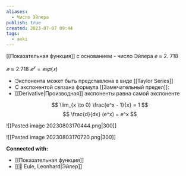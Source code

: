 ```yaml
---
aliases:
  - Число Эйлера
publish: true
created: 2023-07-07 09:44
tags:
  - anki
---
```


[[Показательная функция]] c основанием - число Эйлера 𝑒 ≈ 2. 718

$𝑒 ≈ 2. 718$
$𝑒^𝑥 = 𝑒𝑥𝑝(𝑥)$

- Экспонента может быть представлена в виде [[Taylor Series]]
- С экспонентой связана формула [[Замечательный предел]]:
- [[Derivative|Производная]] экспоненты равна самой экспоненте


$$
\lim_{x \to 0} \frac{e^x - 1}{x} = 1
$$
$$
\frac{d}{dx} (e^x) = e^x
$$


![[Pasted image 20230803170444.png|300]]

![[Pasted image 20230803170720.png|300]]







**Connected with:**
- [[Показательная функция]]
- [[👤 Eule, Leonhard|Эйлер]]
